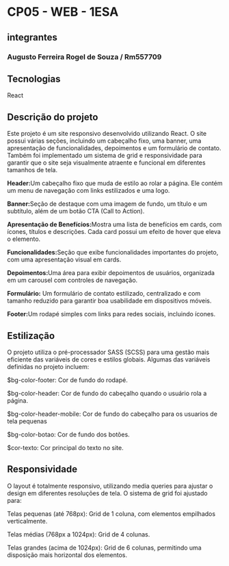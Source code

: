 # CP05 - WEB - 1ESA

## integrantes
### Augusto Ferreira Rogel de Souza / Rm557709

## Tecnologias
React


## Descrição do projeto 
<p>Este projeto é um site responsivo desenvolvido utilizando React. O site possui várias seções, incluindo um cabeçalho fixo, uma banner, uma apresentação de funcionalidades, depoimentos e um formulário de contato. Também foi implementado um sistema de grid e responsividade para garantir que o site seja visualmente atraente e funcional em diferentes tamanhos de tela.
</p>

<p><b>Header:</b>Um cabeçalho fixo que muda de estilo ao rolar a página. Ele contém um menu de navegação com links estilizados e uma logo.</p>

<p><b>Banner:</b>Seção de destaque com uma imagem de fundo, um título e um subtítulo, além de um botão CTA (Call to Action).</p>

<p><b>Apresentação de Benefícios:</b>Mostra uma lista de benefícios em cards, com ícones, títulos e descrições. Cada card possui um efeito de hover que eleva o elemento.</p>

<p><b>Funcionalidades:</b>Seção que exibe funcionalidades importantes do projeto, com uma apresentação visual em cards.</p>

<p><b>Depoimentos:</b>Uma área para exibir depoimentos de usuários, organizada em um carousel com controles de navegação.</p>

<p><b>Formulário:</b> Um formulário de contato estilizado, centralizado e com tamanho reduzido para garantir boa usabilidade em dispositivos móveis.</p>

<p><b>Footer:</b>Um rodapé simples com links para redes sociais, incluindo ícones.</p>


## Estilização
<p>O projeto utiliza o pré-processador SASS (SCSS) para uma gestão mais eficiente das variáveis de cores e estilos globais. Algumas das variáveis definidas no projeto incluem:</p>

<p>$bg-color-footer: Cor de fundo do rodapé.</p>
<p>$bg-color-header: Cor de fundo do cabeçalho quando o usuário rola a página.</p>
<p>$bg-color-header-mobile: Cor de fundo do cabeçalho para os usuarios de tela pequenas</p>
<p>$bg-color-botao: Cor de fundo dos botões.</p>
<p>$cor-texto: Cor principal do texto no site.</p>

## Responsividade
<p> O layout é totalmente responsivo, utilizando media queries para ajustar o design em diferentes resoluções de tela. O sistema de grid foi ajustado para:</p>

<p>Telas pequenas (até 768px): Grid de 1 coluna, com elementos empilhados verticalmente.</p>
<p>Telas médias (768px a 1024px): Grid de 4 colunas.</p>
<p>Telas grandes (acima de 1024px): Grid de 6 colunas, permitindo uma disposição mais horizontal dos elementos.</p>

